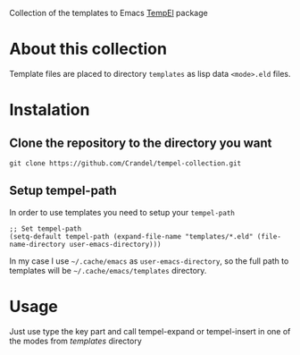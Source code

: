 Collection of the templates to Emacs [TempEl](https://github.com/minad/tempel) package

# About this collection

Template files are placed to directory `templates` as lisp data `<mode>.eld` files.

# Instalation

## Clone the repository to the directory you want

```
git clone https://github.com/Crandel/tempel-collection.git
```

## Setup **tempel-path**

In order to use templates you need to setup your `tempel-path`

```
;; Set tempel-path
(setq-default tempel-path (expand-file-name "templates/*.eld" (file-name-directory user-emacs-directory)))
```

In my case I use `~/.cache/emacs` as `user-emacs-directory`, so the full path to templates will be `~/.cache/emacs/templates` directory.

# Usage

Just use type the key part and call tempel-expand or tempel-insert in one of the modes from *templates* directory
